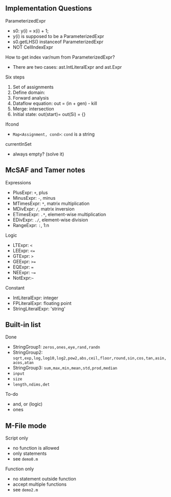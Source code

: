 ## Implementation Questions

ParameterizedExpr

- s0: y(i) = x(i) + 1;
- y(i) is supposed to be a ParameterizedExpr
- s0.getLHS() instanceof ParameterizedExpr
- NOT CellIndexExpr

How to get index var/num from ParameterizedExpr?

- There are two cases: ast.IntLiteralExpr and ast.Expr

Six steps

1. Set of assignments
2. Define domain:
3. Forward analysis
4. Dataflow equation: out = (in + gen) - kill
5. Merge: intersection
6. Initial state: out(start)= out(Si) = {}


Ifcond

- `Map<Assignment, cond>`: `cond` is a string
	
currentInSet

- always empty? (solve it)


## McSAF and Tamer notes

Expressions

- PlusExpr: `+`, plus
- MinusExpr: `-`, minus
- MTimesExpr: `*`, matrix multiplication
- MDivExpr: `/`, matrix inversion
- ETimesExpr: `.*`, element-wise multiplication
- EDivExpr: `./`, element-wise division
- RangeExpr: `:`, 1:n

Logic

- LTExpr: `<`
- LEExpr: `<=`
- GTExpr: `>`
- GEExpr: `>=`
- EQExpr: `=`
- NEExpr: `~=`
- NotExpr:`~`

Constant

- IntLiteralExpr: integer
- FPLiteralExpr: floating point
- StringLiteralExpr: 'string'


## Built-in list

Done

- StringGroup1: `zeros,ones,eye,rand,randn`
- StringGroup2: `sqrt,exp,log,log10,log2,pow2,abs,ceil,floor,round,sin,cos,tan,asin,acos,atan`
- StringGroup3: `sum,max,min,mean,std,prod,median`
- `input`
- `size`
- `length,ndims,det`


To-do

- and, or (logic)
- ones

## M-File mode

Script only
- no function is allowed
- only statements
- see `demo0.m`

Function only
- no statement outside function
- accept multiple functions
- see `demo2.m`


